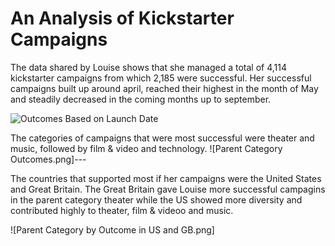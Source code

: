 # An Analysis of Kickstarter Campaigns

The data shared by Louise shows that she managed a total of 4,114 kickstarter campaigns from which 2,185 were successful.
Her successful campaigns built up around april, reached their highest in the month of May and steadily decreased in the coming months up to september. 

![Outcomes Based on Launch Date](https://user-images.githubusercontent.com/78698456/108595176-67232f80-734c-11eb-9b52-4a1a54795a4e.png)

The categories of campaigns that were most successful were theater and music, followed by film & video and technology. 
![Parent Category Outcomes.png]---

The countries that supported most if her campaigns were the United States and Great Britain. The Great Britain gave Louise more successful campagins in the parent category theater while the US showed more diversity and contributed highly to theater, film & videoo and music.

![Parent Category by Outcome in US and GB.png]

